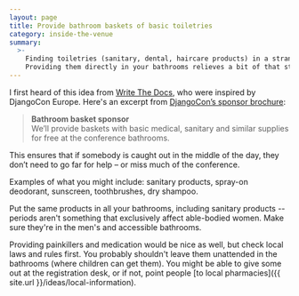 ```yaml
---
layout: page
title: Provide bathroom baskets of basic toiletries
category: inside-the-venue
summary:
  >-
    Finding toiletries (sanitary, dental, haircare products) in a strange city or country can be difficult.
    Providing them directly in your bathrooms relieves a bit of that stress.
---
```


I first heard of this idea from [Write The Docs](https://twitter.com/yo_bj/status/993175805646835712), who were inspired by DjangoCon Europe.
Here's an excerpt from [DjangoCon’s sponsor brochure](https://2018.djangocon.eu/assets/sponsor-brochure.pdf):

> **Bathroom basket sponsor** <br>
> We’ll provide baskets with basic medical, sanitary and similar supplies for free at the conference bathrooms.

This ensures that if somebody is caught out in the middle of the day, they don’t need to go far for help – or miss much of the conference.

Examples of what you might include: sanitary products, spray-on deodorant, sunscreen, toothbrushes, dry shampoo.

Put the same products in all your bathrooms, including sanitary products -- periods aren't something that exclusively affect able-bodied women.
Make sure they're in the men's and accessible bathrooms.

Providing painkillers and medication would be nice as well, but check local laws and rules first.
You probably shouldn't leave them unattended in the bathrooms (where children can get them).
You might be able to give some out at the registration desk, or if not, point people [to local pharmacies]({{ site.url }}/ideas/local-information).

<!-- As well as sanitary products, I saw haircare and dental products at You Got This 2018.
Apparently this is a feature of [the Monzo offices](https://twitter.com/aishpant/status/1086637102908035077) where the event was hosted. -->
